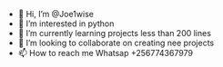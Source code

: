 - 👋 Hi, I’m @Joe1wise
- 👀 I’m interested in python 
- 🌱 I’m currently learning projects less than 200 lines
- 💞️ I’m looking to collaborate on creating nee projects 
- 📫 How to reach me Whatsap +256774367979

<!---
Joe1wise/Joe1wise is a ✨ special ✨ repository because its `README.md` (this file) appears on your GitHub profile.
You can click the Preview link to take a look at your changes.
--->
